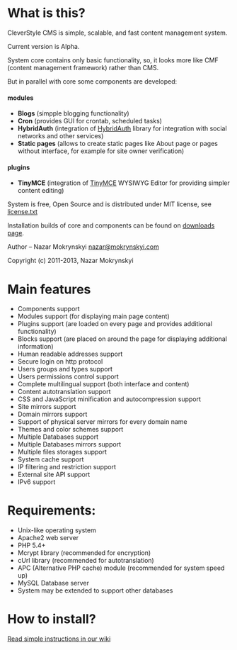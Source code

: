 What is this?
=

CleverStyle CMS is simple, scalable, and fast content management system.

Current version is Alpha.

System core contains only basic functionality, so, it looks more like CMF (content management framework) rather than CMS.

But in parallel with core some components are developed:

#### modules

 * **Blogs** (simpple blogging functionality)
 * **Cron** (provides GUI for crontab, scheduled tasks)
 * **HybridAuth** (integration of [HybridAuth](https://github.com/hybridauth/hybridauth) library for integration with social networks and other services)
 * **Static pages** (allows to create static pages like About page or pages without interface, for example for site owner verification)

#### plugins

 * **TinyMCE** (integration of [TinyMCE](https://github.com/tinymce/tinymce) WYSIWYG Editor for providing simpler content editing)

System is free, Open Source and is distributed under MIT license, see [license.txt](https://github.com/nazar-pc/CleverStyle-CMS/blob/master/license.txt)

Installation builds of core and components can be found on [downloads page](https://github.com/nazar-pc/CleverStyle-CMS/wiki/Download-installation-packages).

Author – Nazar Mokrynskyi <nazar@mokrynskyi.com>

Copyright (c) 2011-2013, Nazar Mokrynskyi

Main features
=

* Components support
* Modules support (for displaying main page content)
* Plugins support (are loaded on every page and provides additional functionality)
* Blocks support (are placed on around the page for displaying additional information)
* Human readable addresses support
* Secure login on http protocol
* Users groups and types support
* Users permissions control support
* Complete multilingual support (both interface and content)
 * Content autotranslation support
* CSS and JavaScript minification and autocompression support
* Site mirrors support
 * Domain mirrors support
 * Support of physical server mirrors for every domain name
* Themes and color schemes support
* Multiple Databases support
 * Multiple Databases mirrors support
* Multiple files storages support
* System cache support
* IP filtering and restriction support
* External site API support
* IPv6 support

Requirements:
=

* Unix-like operating system
* Apache2 web server
* PHP 5.4+
 * Mcrypt library (recommended for encryption)
 * cUrl library (recommended for autotranslation)
 * APC (Alternative PHP cache) module (recommended for system speed up)
* MySQL Database server
 * System may be extended to support other databases

How to install?
=

[Read simple instructions in our wiki](https://github.com/nazar-pc/CleverStyle-CMS/wiki/Installation)
